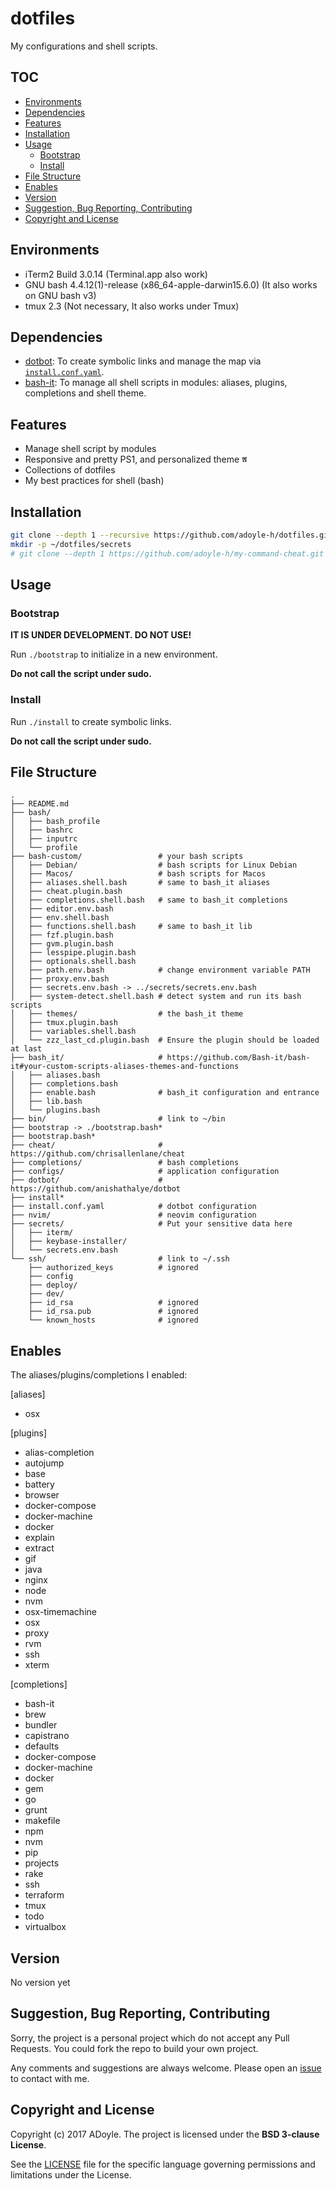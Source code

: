 # dotfiles

My configurations and shell scripts.

## TOC

<!-- MarkdownTOC GFM -->

- [Environments](#environments)
- [Dependencies](#dependencies)
- [Features](#features)
- [Installation](#installation)
- [Usage](#usage)
    - [Bootstrap](#bootstrap)
    - [Install](#install)
- [File Structure](#file-structure)
- [Enables](#enables)
- [Version](#version)
- [Suggestion, Bug Reporting, Contributing](#suggestion-bug-reporting-contributing)
- [Copyright and License](#copyright-and-license)

<!-- /MarkdownTOC -->

## Environments

- iTerm2 Build 3.0.14 (Terminal.app also work)
- GNU bash 4.4.12(1)-release (x86_64-apple-darwin15.6.0) (It also works on GNU bash v3)
- tmux 2.3 (Not necessary, It also works under Tmux)

## Dependencies

- [dotbot][]: To create symbolic links and manage the map via [`install.conf.yaml`](./install.conf.yaml).
- [bash-it][]: To manage all shell scripts in modules: aliases, plugins, completions and shell theme.

## Features

- Manage shell script by modules
- Responsive and pretty PS1, and personalized theme `𝕬`
- Collections of dotfiles
- My best practices for shell (bash)

## Installation

```sh
git clone --depth 1 --recursive https://github.com/adoyle-h/dotfiles.git ~/dotfiles
mkdir -p ~/dotfiles/secrets
# git clone --depth 1 https://github.com/adoyle-h/my-command-cheat.git ~/dotfiles/cheat
```

## Usage

### Bootstrap

**IT IS UNDER DEVELOPMENT. DO NOT USE!**

Run `./bootstrap` to initialize in a new environment.

**Do not call the script under sudo.**

### Install

Run `./install` to create symbolic links.

**Do not call the script under sudo.**

## File Structure

```
.
├── README.md
├── bash/
│   ├── bash_profile
│   ├── bashrc
│   ├── inputrc
│   └── profile
├── bash-custom/                 # your bash scripts
│   ├── Debian/                  # bash scripts for Linux Debian
│   ├── Macos/                   # bash scripts for Macos
│   ├── aliases.shell.bash       # same to bash_it aliases
│   ├── cheat.plugin.bash
│   ├── completions.shell.bash   # same to bash_it completions
│   ├── editor.env.bash
│   ├── env.shell.bash
│   ├── functions.shell.bash     # same to bash_it lib
│   ├── fzf.plugin.bash
│   ├── gvm.plugin.bash
│   ├── lesspipe.plugin.bash
│   ├── optionals.shell.bash
│   ├── path.env.bash            # change environment variable PATH
│   ├── proxy.env.bash
│   ├── secrets.env.bash -> ../secrets/secrets.env.bash
│   ├── system-detect.shell.bash # detect system and run its bash scripts
│   ├── themes/                  # the bash_it theme
│   ├── tmux.plugin.bash
│   ├── variables.shell.bash
│   └── zzz_last_cd.plugin.bash  # Ensure the plugin should be loaded at last
├── bash_it/                     # https://github.com/Bash-it/bash-it#your-custom-scripts-aliases-themes-and-functions
│   ├── aliases.bash
│   ├── completions.bash
│   ├── enable.bash              # bash_it configuration and entrance
│   ├── lib.bash
│   └── plugins.bash
├── bin/                         # link to ~/bin
├── bootstrap -> ./bootstrap.bash*
├── bootstrap.bash*
├── cheat/                       # https://github.com/chrisallenlane/cheat
├── completions/                 # bash completions
├── configs/                     # application configuration
├── dotbot/                      # https://github.com/anishathalye/dotbot
├── install*
├── install.conf.yaml            # dotbot configuration
├── nvim/                        # neovim configuration
├── secrets/                     # Put your sensitive data here
│   ├── iterm/
│   ├── keybase-installer/
│   └── secrets.env.bash
└── ssh/                         # link to ~/.ssh
    ├── authorized_keys          # ignored
    ├── config
    ├── deploy/
    ├── dev/
    ├── id_rsa                   # ignored
    ├── id_rsa.pub               # ignored
    └── known_hosts              # ignored
```

## Enables

The aliases/plugins/completions I enabled:

[aliases]

- osx

[plugins]

- alias-completion
- autojump
- base
- battery
- browser
- docker-compose
- docker-machine
- docker
- explain
- extract
- gif
- java
- nginx
- node
- nvm
- osx-timemachine
- osx
- proxy
- rvm
- ssh
- xterm

[completions]

- bash-it
- brew
- bundler
- capistrano
- defaults
- docker-compose
- docker-machine
- docker
- gem
- go
- grunt
- makefile
- npm
- nvm
- pip
- projects
- rake
- ssh
- terraform
- tmux
- todo
- virtualbox


## Version

No version yet

## Suggestion, Bug Reporting, Contributing

Sorry, the project is a personal project which do not accept any Pull Requests.
You could fork the repo to build your own project.

Any comments and suggestions are always welcome. Please open an [issue][] to contact with me.

## Copyright and License

Copyright (c) 2017 ADoyle. The project is licensed under the **BSD 3-clause License**.

See the [LICENSE][] file for the specific language governing permissions and limitations under the License.


<!-- links -->

[issue]: https://github.com/adoyle-h/dotfiles/issues
[LICENSE]: ./LICENSE

<!-- links -->

[dotbot]: https://github.com/anishathalye/dotbot/
[bash-it]: https://github.com/Bash-it/bash-it
